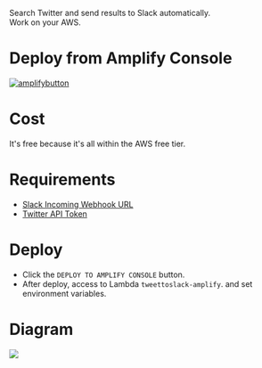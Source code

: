 Search Twitter and send results to Slack automatically.  
Work on your AWS.
# Deploy from Amplify Console
[![amplifybutton](https://oneclick.amplifyapp.com/button.svg)](https://console.aws.amazon.com/amplify/home#/deploy?repo=https://github.com/howyi/tweettoslack)  
# Cost
It's free because it's all within the AWS free tier.
# Requirements
- [Slack Incoming Webhook URL](https://api.slack.com/incoming-webhooks)
- [Twitter API Token](https://developer.twitter.com/en/docs/basics/authentication/guides/access-tokens.html)
# Deploy
- Click the `DEPLOY TO AMPLIFY CONSOLE` button.
- After deploy, access to Lambda `tweettoslack-amplify`. and set environment variables.
# Diagram
![](https://cdn-ak.f.st-hatena.com/images/fotolife/h/howyi/20190816/20190816111233.png)
